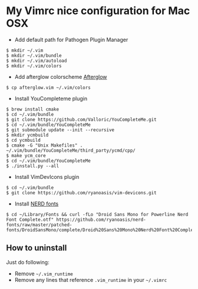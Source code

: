 # My Vimrc nice configuration for Mac OSX


* Add default path for Pathogen Plugin Manager
```
$ mkdir ~/.vim
$ mkdir ~/.vim/bundle
$ mkdir ~/.vim/autoload
$ mkdir ~/.vim/colors
```


* Add afterglow colorscheme [Afterglow](https://github.com/YabataDesign/afterglow-theme)
```
$ cp afterglow.vim ~/.vim/colors
```


* Install YouCompleteme plugin
```
$ brew install cmake
$ cd ~/.vim/bundle
$ git clone https://github.com/Valloric/YouCompleteMe.git
$ cd ~/.vim/bundle/YouCompleteMe
$ git submodule update --init --recursive
$ mkdir ycmbuild
$ cd ycmbuild
$ cmake -G "Unix Makefiles" . ~/.vim/bundle/YouCompleteMe/third_party/ycmd/cpp/
$ make ycm_core
$ cd ~/.vim/bundle/YouCompleteMe
$ ./install.py --all
```

* Install VimDevIcons plugin
```
$ cd ~/.vim/bundle
$ git clone https://github.com/ryanoasis/vim-devicons.git
```


* Install [NERD fonts](https://github.com/ryanoasis/nerd-fonts#macos-os-x)
```
$ cd ~/Library/Fonts && curl -fLo "Droid Sans Mono for Powerline Nerd Font Complete.otf" https://github.com/ryanoasis/nerd-fonts/raw/master/patched-fonts/DroidSansMono/complete/Droid%20Sans%20Mono%20Nerd%20Font%20Complete.otf
```


## How to uninstall
Just do following:
* Remove `~/.vim_runtime`
* Remove any lines that reference `.vim_runtime` in your `~/.vimrc`
